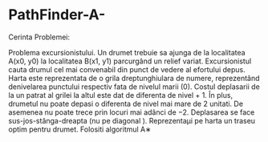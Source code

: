 # PathFinder-A-

Cerinta Problemei:

Problema excursionistului. Un drumet trebuie sa ajunga de la localitatea
A(x0, y0) la localitatea B(x1, y1) parcurgând un relief variat. Excursionistul
cauta drumul cel mai convenabil din punct de vedere al efortului depus. Harta
este reprezentata de o grila dreptunghiulara de numere, reprezentând denivelarea punctului respectiv fata de nivelul marii (0). 
Costul deplasarii de la un patrat al grilei la altul este dat de diferenta de nivel + 1. În plus, drumetul nu
poate depasi o diferenta de nivel mai mare de 2 unitati. De asemenea nu poate
trece prin locuri mai adânci de −2. Deplasarea se face sus-jos-stânga-dreapta
(nu pe diagonal ). Reprezentaµi pe harta un traseu optim pentru drumet.
Folositi algoritmul A∗
